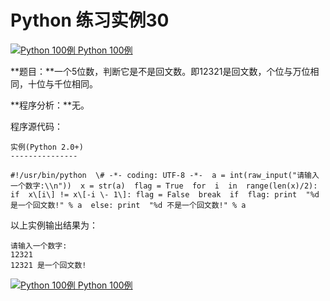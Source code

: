 Python 练习实例30
=============

 [![Python 100例](../images/up.gif) Python 100例](python-100-examples.html)

**题目：**一个5位数，判断它是不是回文数。即12321是回文数，个位与万位相同，十位与千位相同。

**程序分析：**无。

程序源代码：
```
实例(Python 2.0+)
---------------

#!/usr/bin/python  \# -*- coding: UTF-8 -*-  a = int(raw_input("请输入一个数字:\\n"))  x = str(a)  flag = True  for  i  in  range(len(x)/2): if  x\[i\] != x\[-i \- 1\]: flag = False  break  if  flag: print  "%d 是一个回文数!" % a  else: print  "%d 不是一个回文数!" % a
```
以上实例输出结果为：
```
请输入一个数字:
12321
12321 是一个回文数!
```
 [![Python 100例](../images/up.gif) Python 100例](python-100-examples.html)